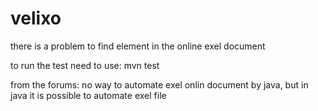 # velixo

there is a problem to find element in the online exel document

to run the test need to use: mvn test

from the forums: no way to automate exel onlin document by java, but in java it is possible to automate exel file
